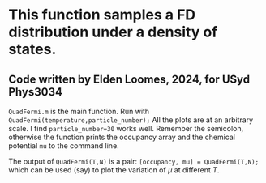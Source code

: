 This function samples a FD distribution under a density of states. 
==================================================================
Code written by Elden Loomes, 2024, for USyd Phys3034
------------------------------------------------------------------

`QuadFermi.m` is the main function. Run with
`QuadFermi(temperature,particle_number);`
All the plots are at an arbitrary scale. I find `particle_number=30` works well. Remember the semicolon, otherwise the function prints the occupancy array and the chemical potential `mu` to the command line. 

The output of `QuadFermi(T,N)` is a pair:
`[occupancy, mu] = QuadFermi(T,N);`
which can be used (say) to plot the variation of $\mu$ at different $T$.
